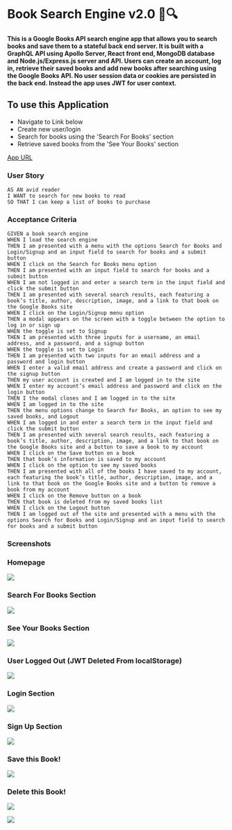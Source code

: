 # Book Search Engine v2.0 :green_book::mag:

#### This is a Google Books API search engine app that allows you to search books and save them to a stateful back end server. It is built with a GraphQL API using Apollo Server, React front end, MongoDB database and Node.js/Express.js server and API. Users can create an account, log in, retrieve their saved books and add new books after searching using the Google Books API. No user session data  or cookies are persisted in the back end. Instead the app uses JWT for user context.

## To use this Application

- Navigate to Link below
- Create new user/login
- Search for books using the 'Search For Books' section
- Retrieve saved books from the 'See Your Books' section

[App URL](https://damp-coast-79149.herokuapp.com/)

### User Story
```
AS AN avid reader
I WANT to search for new books to read
SO THAT I can keep a list of books to purchase
```

### Acceptance Criteria
```
GIVEN a book search engine
WHEN I load the search engine
THEN I am presented with a menu with the options Search for Books and Login/Signup and an input field to search for books and a submit button
WHEN I click on the Search for Books menu option
THEN I am presented with an input field to search for books and a submit button
WHEN I am not logged in and enter a search term in the input field and click the submit button
THEN I am presented with several search results, each featuring a book’s title, author, description, image, and a link to that book on the Google Books site
WHEN I click on the Login/Signup menu option
THEN a modal appears on the screen with a toggle between the option to log in or sign up
WHEN the toggle is set to Signup
THEN I am presented with three inputs for a username, an email address, and a password, and a signup button
WHEN the toggle is set to Login
THEN I am presented with two inputs for an email address and a password and login button
WHEN I enter a valid email address and create a password and click on the signup button
THEN my user account is created and I am logged in to the site
WHEN I enter my account’s email address and password and click on the login button
THEN I the modal closes and I am logged in to the site
WHEN I am logged in to the site
THEN the menu options change to Search for Books, an option to see my saved books, and Logout
WHEN I am logged in and enter a search term in the input field and click the submit button
THEN I am presented with several search results, each featuring a book’s title, author, description, image, and a link to that book on the Google Books site and a button to save a book to my account
WHEN I click on the Save button on a book
THEN that book’s information is saved to my account
WHEN I click on the option to see my saved books
THEN I am presented with all of the books I have saved to my account, each featuring the book’s title, author, description, image, and a link to that book on the Google Books site and a button to remove a book from my account
WHEN I click on the Remove button on a book
THEN that book is deleted from my saved books list
WHEN I click on the Logout button
THEN I am logged out of the site and presented with a menu with the options Search for Books and Login/Signup and an input field to search for books and a submit button
```

### Screenshots

### Homepage
![](./other/2022-06-01-12-27-42.png)

### Search For Books Section
![](./other/2022-06-01-12-28-39.png)

### See Your Books Section
![](./other/2022-06-01-12-30-07.png)

### User Logged Out (JWT Deleted From localStorage)
![](./other/2022-06-01-12-30-26.png)

### Login Section
![](./other/2022-06-01-12-31-09.png)

### Sign Up Section
![](./other/2022-06-01-12-31-36.png)

### Save this Book!
![](./other/2022-06-01-12-32-30.png)

### Delete this Book!
![](./other/2022-06-01-12-32-54.png)

![](2022-06-01-20-09-07.png)